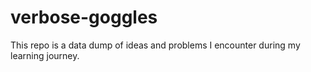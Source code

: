 # verbose-goggles

This repo is a data dump of ideas and problems I encounter during my learning journey.

